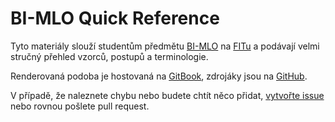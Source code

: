 # BI-MLO Quick Reference

Tyto materiály slouží studentům předmětu [BI-MLO](https://www.fit.cvut.cz/predmety/bi-mlo) na [FITu](https://www.fit.cvut.cz/) a podávají velmi stručný přehled vzorců, postupů a terminologie.

Renderovaná podoba je hostovaná na [GitBook](https://www.gitbook.com/book/rindeal/bi-mlo), zdrojáky jsou na [GitHub](https://github.com/rindeal/BI-MLO).

V případě, že naleznete chybu nebo budete chtít něco přidat, [vytvořte issue](https://github.com/rindeal/BI-MLO/issues/new) nebo rovnou pošlete pull request.
